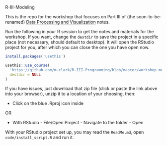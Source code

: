 R-III-Modeling

This is the repo for the workshop that focuses on Part III of (the soon-to-be-renamed) [Data Processing and Visualization](https://m-clark.github.io/data-processing-and-visualization) notes.


Run the following in your R session to get the notes and materials for the workshop.  If you want, change the `destdir` to save the project in a specific place (not necessary, should default to desktop).  It will open the RStudio project for you, after which you can close the one you have open now.


```r
install.packages('usethis')

usethis::use_course(
  'https://github.com/m-clark/R-III-Programming/blob/master/workshop_modeling.zip?raw=true', 
  destdir = NULL
)
```

If you have issues, just download that zip file (click or paste the link above into your browser), unzip it to a location of your choosing, then:

- Click on the blue .Rproj icon inside

OR

- With RStudio - File/Open Project - Navigate to the folder - Open




With your RStudio project set up, you may read the `ReadMe.md`, open `code/install_script.R` and run it.
